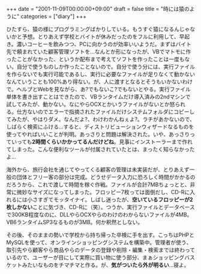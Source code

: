 +++
date = "2001-11-09T00:00:00+09:00"
draft = false
title = "時には猿のように"
categories = ["diary"]
+++

ひたすら、猿の様にプログラミングばかりしている。もうすぐ猿になるんじゃないかと予想。とりあえず学校とバイトが休みだったのをフルに利用して、早起き。濃いコーヒーを飲みつつ、PCに向かうのが効率いいようだ。まずはバイト先で頼まれていた顧客管理ソフトを...なんとか形になったが、VBでマトモに作ったことがなかった、というか配布まで考えてソフトを作ったことは一度もない。自分で使うものしか作ったことないので。自分で使う分には、実行ファイルを作らないでも実行可能であるし、実行に必要なファイルが足りなくて動かないなんていうことも100%あり得ない。が、人に渡すとなるとそうもいかないわけで。ヘルプとWebを見ながら、あ?でもないこ?でもないとやる。実行ファイル単体を書き出すことはできたので、VBランタイムだけ導入済みの2ndマシンで試してみたが、動かない。なにやらOCXとかいうファイルがないとか怒られる。仕方ないのでエラーで指摘されたファイルだけシステムフォルダにコピーしてみたが、やはりダメ。なんだよ?、わけわかんねぇよ?。ラチがあかないので、しばらく検索にふける...すると、ディストリビューションウィザードなるものを使ってやればいいことが判明。あっさりと問題は解決された。いや、あっさりっていっても<strong>2時間くらいかかってるんだけどね</strong>。見事にインストーラーまで作れてしまった。こんな便利なツールが付属されていたとは、まったく知らなかったよ...

海外から、旅行会社を通じてやってくる顧客の管理は未実装だが、とりあえず一般の団体とフリー客の部分は完成。どうせデータ入力に恐ろしく時間がかかるのだろうから、これで渡して時間を稼ぐ作戦。ファイルが合計7MBちょっとと、非常に微妙なサイズになってしまった。フロッピー7枚っては面倒だし、CD-Rに入れるには小さすぎてモッタイナイ。しばし迷ったが、<strong>空いているフロッピーが2枚しかない</strong>ことに気づき、CD-Rに（笑）。つうか、実行ファイルとデータベースで300KB程度なのに、DLLやらOCXやらのわけのわからないファイルが4MB。VB6ランタイムSP3なるものが3MB。何か釈然としない。

その後、そのままの勢いで学校から持ち帰った卒検に手を出す。こっちはPHPとMySQLを使って、オンラインショッピングシステムを構築中。管理者が使う、取引先やら顧客やら商品やらのデータの登録や削除・編集・検索までは終わっているので、ユーザーが目にして実際に買い物に使う部分、まぁショッピングバスケットみたいなものをチマチマと作る。が、<strong>気がついたら外が明るい</strong>...寝よ。
